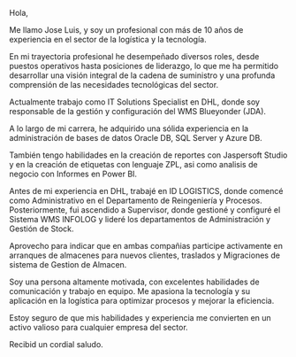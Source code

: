Hola,

Me llamo Jose Luis, y soy un profesional con más de 10 años de experiencia en el sector de la logística y la tecnología.

En mi trayectoria profesional he desempeñado diversos roles, desde puestos operativos hasta posiciones de liderazgo, lo que me ha permitido desarrollar una visión integral de la cadena de suministro y una profunda comprensión de las necesidades tecnológicas del sector.

Actualmente trabajo como IT Solutions Specialist en DHL, donde soy responsable de la gestión y configuración del WMS Blueyonder (JDA). 

A lo largo de mi carrera, he adquirido una sólida experiencia en la administración de bases de datos Oracle DB, SQL Server y Azure DB.

También tengo habilidades en la creación de reportes con Jaspersoft Studio y en la creación de etiquetas con lenguaje ZPL, asi como analisis de negocio con Informes en Power BI.

Antes de mi experiencia en DHL, trabajé en ID LOGISTICS, donde comencé como Administrativo en el Departamento de Reingeniería y Procesos. Posteriormente, fui ascendido a Supervisor, donde gestioné y configuré el Sistema WMS INFOLOG y lideré los departamentos de Administración y Gestión de Stock.

Aprovecho para indicar que en ambas compañias participe activamente en arranques de almacenes para nuevos clientes, traslados y Migraciones de sistema de Gestion de Almacen.

Soy una persona altamente motivada, con excelentes habilidades de comunicación y trabajo en equipo. Me apasiona la tecnología y su aplicación en la logística para optimizar procesos y mejorar la eficiencia.

Estoy seguro de que mis habilidades y experiencia me convierten en un activo valioso para cualquier empresa del sector.

Recibid un cordial saludo.
